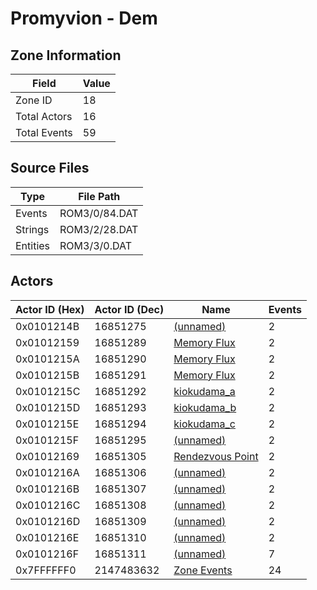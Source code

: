 # Promyvion - Dem

## Zone Information

| Field        |   Value |
|--------------|---------|
| Zone ID      |      18 |
| Total Actors |      16 |
| Total Events |      59 |

## Source Files

| Type     | File Path     |
|----------|---------------|
| Events   | ROM3/0/84.DAT |
| Strings  | ROM3/2/28.DAT |
| Entities | ROM3/3/0.DAT  |

## Actors

| Actor ID (Hex)   |   Actor ID (Dec) | Name                                                     |   Events |
|------------------|------------------|----------------------------------------------------------|----------|
| 0x0101214B       |         16851275 | [(unnamed)](./16851275/)                                 |        2 |
| 0x01012159       |         16851289 | [Memory Flux](./16851289%20-%20Memory%20Flux/)           |        2 |
| 0x0101215A       |         16851290 | [Memory Flux](./16851290%20-%20Memory%20Flux/)           |        2 |
| 0x0101215B       |         16851291 | [Memory Flux](./16851291%20-%20Memory%20Flux/)           |        2 |
| 0x0101215C       |         16851292 | [kiokudama_a](./16851292%20-%20kiokudama_a/)             |        2 |
| 0x0101215D       |         16851293 | [kiokudama_b](./16851293%20-%20kiokudama_b/)             |        2 |
| 0x0101215E       |         16851294 | [kiokudama_c](./16851294%20-%20kiokudama_c/)             |        2 |
| 0x0101215F       |         16851295 | [(unnamed)](./16851295/)                                 |        2 |
| 0x01012169       |         16851305 | [Rendezvous Point](./16851305%20-%20Rendezvous%20Point/) |        2 |
| 0x0101216A       |         16851306 | [(unnamed)](./16851306/)                                 |        2 |
| 0x0101216B       |         16851307 | [(unnamed)](./16851307/)                                 |        2 |
| 0x0101216C       |         16851308 | [(unnamed)](./16851308/)                                 |        2 |
| 0x0101216D       |         16851309 | [(unnamed)](./16851309/)                                 |        2 |
| 0x0101216E       |         16851310 | [(unnamed)](./16851310/)                                 |        2 |
| 0x0101216F       |         16851311 | [(unnamed)](./16851311/)                                 |        7 |
| 0x7FFFFFF0       |       2147483632 | [Zone Events](./Zone%20Events/)                          |       24 |